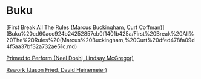 # Buku

[First Break All The Rules (Marcus Buckingham, Curt Coffman)](Buku%20cd60acc924b24252857cb0f1401b425a/First%20Break%20All%20The%20Rules%20(Marcus%20Buckingham,%20Curt%20dfed478fa09d4f5aa37bf32a732ae51c.md)

[Primed to Perform (Neel Doshi, Lindsay McGregor)](<Buku%20cd60acc924b24252857cb0f1401b425a/Primed%20to%20Perform%20(Neel%20Doshi,%20Lindsay%20McGregor)%20054f0b50b10d478790f025ceaf858b9a.md>)

[Rework (Jason Fried, David Heinemeier)](<Buku%20cd60acc924b24252857cb0f1401b425a/Rework%20(Jason%20Fried,%20David%20Heinemeier)%20ca142d5db51a49b48680731260054438.md>)
